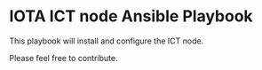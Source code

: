 # IOTA ICT node Ansible Playbook

This playbook will install and configure the ICT node.

Please feel free to contribute.
